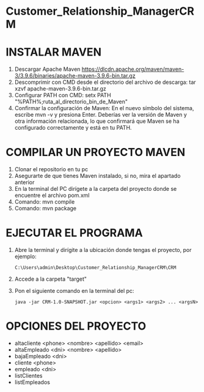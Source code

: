 # Customer_Relationship_ManagerCRM

# INSTALAR MAVEN

1. Descargar Apache Maven https://dlcdn.apache.org/maven/maven-3/3.9.6/binaries/apache-maven-3.9.6-bin.tar.gz
2. Descomprimir con CMD desde el directorio del archivo de descarga: tar xzvf apache-maven-3.9.6-bin.tar.gz
3. Configurar PATH con CMD: setx PATH "%PATH%;ruta_al_directorio_bin_de_Maven"
4. Confirmar la configuración de Maven:
	En el nuevo símbolo del sistema, escribe mvn -v y presiona Enter.
	Deberías ver la versión de Maven y otra información relacionada, lo que confirmará que Maven se ha configurado correctamente y está en tu PATH.

# COMPILAR UN PROYECTO MAVEN

1. Clonar el repositorio en tu pc
2. Asegurarte de que tienes Maven instalado, si no, mira el apartado anterior
3. En la terminal del PC dirígete a la carpeta del proyecto donde se encuentre el archivo pom.xml
4. Comando: mvn compile
5. Comando: mvn package

# EJECUTAR EL PROGRAMA

1. Abre la terminal y dirígite a la ubicación donde tengas el proyecto, por ejemplo:

	```C:\Users\admin\Desktop\Customer_Relationship_ManagerCRM\CRM```

3. Accede a la carpeta "target"
4. Pon el siguiente comando en la terminal del pc:

	```java -jar CRM-1.0-SNAPSHOT.jar <opcion> <args1> <args2> ... <argsN>```

# OPCIONES DEL PROYECTO

- altacliente &lt;phone&gt; &lt;nombre&gt; &lt;apellido&gt; &lt;email&gt;<br>
- altaEmpleado &lt;dni&gt; &lt;nombre&gt; &lt;apellido&gt;<br>
- bajaEmpleado &lt;dni&gt;<br>
- cliente &lt;phone&gt;<br>
- empleado &lt;dni&gt;<br>
- listClientes<br>
- listEmpleados<br>




